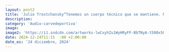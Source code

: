 ```yaml
---
layout: post2
title: 'Julio Trostchansky“Tenemos un cuerpo técnico que se mantiene. No como otros que todavía están buscando.”'
description: 
category: 'Audio-carvedeportiva'
image: 
image2: 'https://i1.sndcdn.com/artworks-lwCxyhZu1WyHRyFF-BbTNyA-t500x500.jpg'
date: 2024-12-24T11:15  :00 +2:00:00
date_es: '24 diciembre, 2024'
---
```


